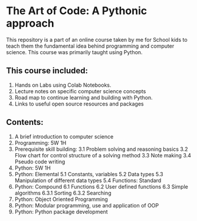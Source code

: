 # The Art of Code: A Pythonic approach
This repository is a part of an online course taken by me for School kids to teach them the fundamental idea behind programming and computer science. This course was primarily taught using Python.  

## This course included:
1. Hands on Labs using Colab Notebooks.
2. Lecture notes on specific computer science concepts
3. Road map to continue learning and building with Python.
4. Links to useful open source resources and packages

## Contents:
1. A brief introduction to computer science
2. Programming: 5W 1H
3. Prerequisite skill building:
  3.1 Problem solving and reasoning basics
  3.2 Flow chart for control structure of a solving method
  3.3 Note making
  3.4 Pseudo code writing
4. Python: 5W 1H
5. Python: Elemental
  5.1 Constants, variables
  5.2 Data types
  5.3 Manipulation of different data types
  5.4 Functions: Standard
6. Python: Compound
  6.1 Functions
  6.2 User defined functions
  6.3 Simple algorithms
    6.3.1 Sorting
    6.3.2 Searching
7. Python: Object Oriented Programming
8. Python: Modular programming, use and application of OOP
9. Python: Python package development
  
  
  

